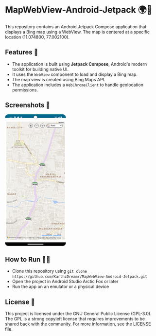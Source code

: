 # MapWebView-Android-Jetpack 🌍📍

This repository contains an Android Jetpack Compose application that displays a Bing map using a WebView. The map is centered at a specific location (11.074800, 77.002100).

## Features 🚀

- The application is built using **Jetpack Compose**, Android's modern toolkit for building native UI.
- It uses the `WebView` component to load and display a Bing map.
- The map view is created using Bing Maps API.
- The application includes a `WebChromeClient` to handle geolocation permissions.

## Screenshots 📸

<img src="assets/screen1.png" width="200"/>

## How to Run 🏃‍♀️

- Clone this repository using `git clone https://github.com/KarthiDreamr/MapWebView-Android-Jetpack.git`
- Open the project in Android Studio Arctic Fox or later
- Run the app on an emulator or a physical device

## License 📝

This project is licensed under the GNU General Public License (GPL-3.0). The GPL is a strong copyleft license that requires improvements to be shared back with the community. For more information, see the [LICENSE](LICENSE) file.
